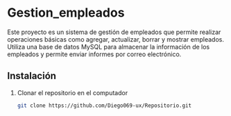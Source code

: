 # Gestion_empleados

Este proyecto es un sistema de gestión de empleados que permite realizar operaciones básicas como agregar, actualizar, borrar y mostrar empleados. Utiliza una base de datos MySQL para almacenar la información de los empleados y permite enviar informes por correo electrónico.

## Instalación

1. Clonar el repositorio en el computador
   ```bash
   git clone https://github.com/Diego069-ux/Repositorio.git
